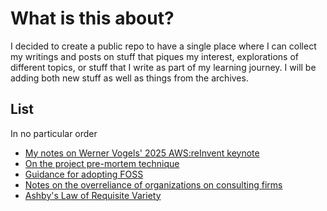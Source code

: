 # What is this about?
I decided to create a public repo to have a single place where I can collect my writings and posts on stuff that piques my interest, explorations of different topics, or stuff that I write as part of my learning journey.
I will be adding both new stuff as well as things from the archives.

## List
In no particular order

- [My notes on Werner Vogels' 2025 AWS:reInvent keynote](./notes-vogel-aws24.md)
- [On the project pre-mortem technique](./on-premortems.md)
- [Guidance for adopting FOSS](./foss.md)
- [Notes on the overreliance of organizations on consulting firms](./overreliance-consultancies.md)
- [Ashby's Law of Requisite Variety](./ashbys-law.md)
